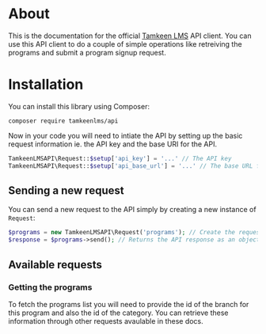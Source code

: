 # About
This is the documentation for the official [Tamkeen LMS](tamkeenlms.com) API client. You can use this API client to do a couple of simple operations like retreiving the programs and submit a program signup request.

# Installation
You can install this library using Composer:
```
composer require tamkeenlms/api
```
Now in your code you will need to intiate the API by setting up the basic request information ie. the API key and the base URI for the API.
```php
TamkeenLMSAPI\Request::$setup['api_key'] = '...' // The API key
TamkeenLMSAPI\Request::$setup['api_base_url'] = '...' // The base URL for the API
```

## Sending a new request
You can send a new request to the API simply by creating a new instance of `Request`:
```php
$programs = new TamkeenLMSAPI\Request('programs'); // Create the request
$response = $programs->send(); // Returns the API response as an object.
```

## Available requests
### Getting the programs
To fetch the programs list you will need to provide the id of the branch for this program and also the id of the category. You can retrieve these information through other requests avaulable in these docs.

```php
```